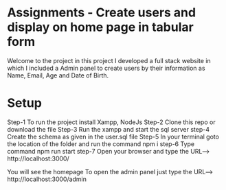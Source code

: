 # Assignments - Create users and display on home page in tabular form

Welcome to the project in this project I developed a full stack website in which I included a Admin panel to create users by their information as Name, Email, Age and Date of Birth.


# Setup
Step-1 To run the project install Xampp, NodeJs
Step-2 Clone this repo or download the file
Step-3 Run the xampp and start the sql server
step-4 Create the schema as given in the user.sql file
Step-5 In your terminal goto the location of the folder and run the command npm i
step-6 Type command npm run start
step-7 Open your browser and type the URL--> http://localhost:3000/

You will see the homepage 
To open the admin panel just type the URL--> http://localhost:3000/admin
